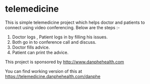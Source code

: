# telemedicine
This is simple telemedicine project which helps doctor and patients to connect using video conferencing.  Below are the steps :-

1. Doctor logs , Patient logs in by filling his issues.
2. Both go in to conference call and discuss.
3. Doctor fills advice.
4. Patient can print the advice.

This project is sponsored by http://www.danphehealth.com

You can find working version of this at https://telemedicine.danphehealth.com/danphe
